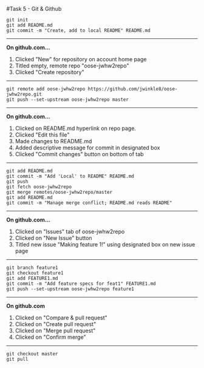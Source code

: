 #Task 5 - Git & Github

```
git init
git add README.md
git commit -m "Create, add to local README" README.md
```

-------------------------------------------
**On github.com...**
1. Clicked "New" for repository on account home page
2. Titled empty, remote repo "oose-jwhw2repo"
3. Clicked "Create repository"
------------------------------------------

```
git remote add oose-jwhw2repo https://github.com/jwinkle8/oose-jwhw2repo.git
git push --set-upstream oose-jwhw2repo master
```

-------------------------------------------
**On github.com...**
1. Clicked on README.md hyperlink on repo page.
2. Clicked "Edit this file"
3. Made changes to README.md
4. Added descriptive message for commit in designated box
5. Clicked "Commit changes" button on bottom of tab
-------------------------------------------

```
git add README.md
git commit -m "Add 'Local' to README" README.md
git push
git fetch oose-jwhw2repo
git merge remotes/oose-jwhw2repo/master
git add README.md
git commit -m "Manage merge conflict; README.md reads README"
```

-------------------------------------------
**On github.com...**
1. Clicked on "Issues" tab of oose-jwhw2repo
2. Clicked on "New Issue" button
3. Titled new issue "Making feature 1!" using designated box on new issue page
-------------------------------------------

```
git branch feature1
git checkout feature1
git add FEATURE1.md
git commit -m "Add feature specs for feat1" FEATURE1.md 
git push --set-upstream oose-jwhw2repo feature1
```

-------------------------------------------
**On github.com**
1. Clicked on "Compare & pull request"
2. Clicked on "Create pull request"
3. Clicked on "Merge pull request"
4. Clicked on "Confirm merge"
-------------------------------------------

```
git checkout master
git pull
```
